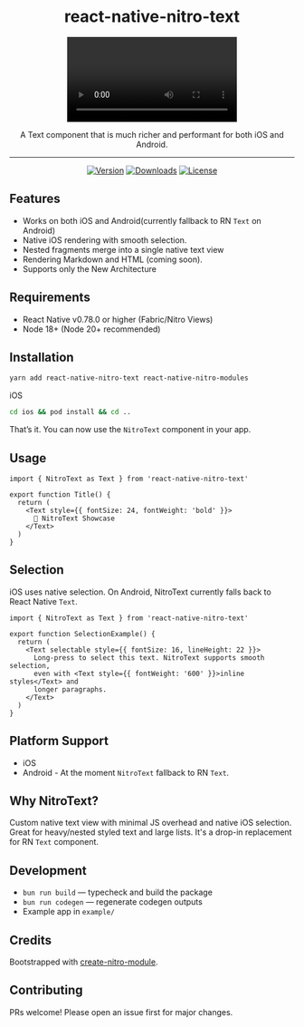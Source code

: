 <div align="center">
  <h1>react-native-nitro-text</h1>
</div>

<div align="center">
 <video src="https://github.com/user-attachments/assets/1e2baa07-fe07-43a5-a3db-86ed051daa5a" alt="React Native Nitro Text" />
</div>

<p align="center">
  A Text component that is much richer and performant for both iOS and Android.
</p>

---

<div align="center">

[![Version](https://img.shields.io/npm/v/react-native-nitro-text.svg)](https://www.npmjs.com/package/react-native-nitro-text)
[![Downloads](https://img.shields.io/npm/dm/react-native-nitro-text.svg)](https://www.npmjs.com/package/react-native-nitro-text)
[![License](https://img.shields.io/npm/l/react-native-nitro-text.svg)](https://github.com/patrickkabwe/react-native-nitro-text/LICENSE)

</div>

## Features

- Works on both iOS and Android(currently fallback to RN `Text` on Android)
- Native iOS rendering with smooth selection.
- Nested fragments merge into a single native text view
- Rendering Markdown and HTML (coming soon).
- Supports only the New Architecture

## Requirements

- React Native v0.78.0 or higher (Fabric/Nitro Views)
- Node 18+ (Node 20+ recommended)

## Installation

```bash
yarn add react-native-nitro-text react-native-nitro-modules
```

iOS

```bash
cd ios && pod install && cd ..
```

That’s it. You can now use the `NitroText` component in your app.

## Usage

```tsx
import { NitroText as Text } from 'react-native-nitro-text'

export function Title() {
  return (
    <Text style={{ fontSize: 24, fontWeight: 'bold' }}>
      🚀 NitroText Showcase
    </Text>
  )
}
```

## Selection

iOS uses native selection. On Android, NitroText currently falls back to React Native `Text`.

```tsx
import { NitroText as Text } from 'react-native-nitro-text'

export function SelectionExample() {
  return (
    <Text selectable style={{ fontSize: 16, lineHeight: 22 }}>
      Long-press to select this text. NitroText supports smooth selection,
      even with <Text style={{ fontWeight: '600' }}>inline styles</Text> and
      longer paragraphs.
    </Text>
  )
}
```

## Platform Support

- iOS
- Android - At the moment `NitroText` fallback to RN `Text`.

## Why NitroText?

Custom native text view with minimal JS overhead and native iOS selection. Great for heavy/nested styled text and large lists. It's a drop-in replacement for RN `Text` component.

## Development

- `bun run build` — typecheck and build the package
- `bun run codegen` — regenerate codegen outputs
- Example app in `example/`

## Credits

Bootstrapped with [create-nitro-module](https://github.com/patrickkabwe/create-nitro-module).

## Contributing

PRs welcome! Please open an issue first for major changes.

